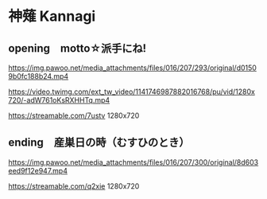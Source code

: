 # 神薙 Kannagi

## opening　motto☆派手にね!
https://img.pawoo.net/media_attachments/files/016/207/293/original/d01509b0fc188b24.mp4

https://video.twimg.com/ext_tw_video/1141746987882016768/pu/vid/1280x720/-adW761oKsRXHHTq.mp4

https://streamable.com/7ustv 1280x720


## ending　産巣日の時（むすひのとき）
https://img.pawoo.net/media_attachments/files/016/207/300/original/8d603eed9f12e947.mp4

https://streamable.com/q2xie 1280x720
